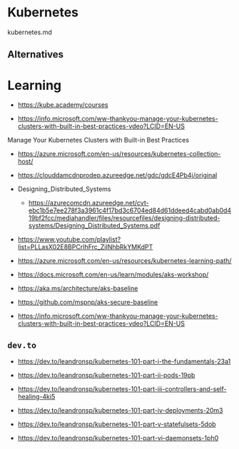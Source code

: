 # Kubernetes

kubernetes.md


## Alternatives

# Learning

*   https://kube.academy/courses

*   https://info.microsoft.com/ww-thankyou-manage-your-kubernetes-clusters-with-built-in-best-practices-vdeo?LCID=EN-US

Manage Your Kubernetes Clusters with Built-in Best Practices

*   https://azure.microsoft.com/en-us/resources/kubernetes-collection-host/

*   https://clouddamcdnprodep.azureedge.net/gdc/gdcE4Pb4j/original

*   Designing_Distributed_Systems

    *   https://azurecomcdn.azureedge.net/cvt-ebc1b5e7ee278f3a3961c4f17bd3c6704ed84d61ddeed4cabd0ab0d419bf2fcc/mediahandler/files/resourcefiles/designing-distributed-systems/Designing_Distributed_Systems.pdf

*   https://www.youtube.com/playlist?list=PLLasX02E8BPCrIhFrc_ZiINhbRkYMKdPT

*   https://azure.microsoft.com/en-us/resources/kubernetes-learning-path/

*   https://docs.microsoft.com/en-us/learn/modules/aks-workshop/

*   https://aka.ms/architecture/aks-baseline 

*   https://github.com/mspnp/aks-secure-baseline

*   https://info.microsoft.com/ww-thankyou-manage-your-kubernetes-clusters-with-built-in-best-practices-vdeo?LCID=EN-US

## `dev.to`

*   https://dev.to/leandronsp/kubernetes-101-part-i-the-fundamentals-23a1

*   https://dev.to/leandronsp/kubernetes-101-part-ii-pods-19pb

*   https://dev.to/leandronsp/kubernetes-101-part-iii-controllers-and-self-healing-4ki5

*   https://dev.to/leandronsp/kubernetes-101-part-iv-deployments-20m3

*   https://dev.to/leandronsp/kubernetes-101-part-v-statefulsets-5dob

*   https://dev.to/leandronsp/kubernetes-101-part-vi-daemonsets-1ph0

